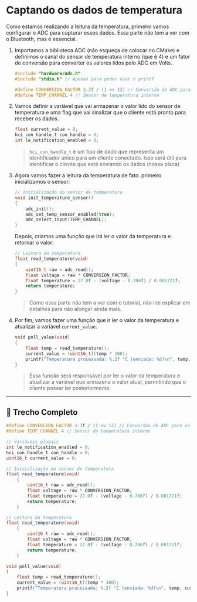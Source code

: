 # Captando os dados de temperatura

Como estamos realizando a leitura da temperatura, primeiro vamos configurar o ADC para capturar esses dados. Essa parte não tem a ver com o Bluetooth, mas é essencial.

1. Importamos a biblioteca ADC (não esqueça de colocar no CMake) e definimos o canal do sensor de temperatura interno (que é 4) e um fator de conversão para converter os valores lidos pelo ADC em Volts.

    ```c
    #include "hardware/adc.h"
    #include "stdio.h" // Apenas para poder usar o printf

    #define CONVERSION_FACTOR 3.3f / (1 << 12) // Conversão de ADC para volts
    #define TEMP_CHANNEL 4 // Sensor de temperatura interno
    ```

2. Vamos definir a variável que vai armazenar o valor lido do sensor de temperatura e uma flag que vai sinalizar que o cliente está pronto para receber os dados.

    ```c
    float current_value = 0;
    hci_con_handle_t con_handle = 0;
    int le_notification_enabled = 0;
    ```
    > `hci_con_handle_t` é um tipo de dado que representa um identificador único para um cliente conectado. Isso será útil para identificar o cliente que está enviando os dados (nossa placa)

3. Agora vamos fazer a leitura da temperatura de fato. primeiro inicializamos o sensor:

    ```c
    // Inicialização do sensor de temperatura
    void init_temperature_sensor()
    {
        adc_init();
        adc_set_temp_sensor_enabled(true);
        adc_select_input(TEMP_CHANNEL);
    }
    ```

    Depois, criamos uma função que irá ler o valor da temperatura e retornar o valor:

    ```c
    // Leitura da temperatura
    float read_temperature(void)
    {
        uint16_t raw = adc_read();
        float voltage = raw * CONVERSION_FACTOR;
        float temperature = 27.0f - (voltage - 0.706f) / 0.001721f;
        return temperature;
    }
    ```
    > Como essa parte não tem a ver com o tutorial, não irei explicar em detalhes para não alongar ainda mais.

4. Por fim, vamos fazer uma função que ir ler o valor da temperatura e atualizar a variável `current_value`.

    ```c
    void poll_value(void)
    {
        float temp = read_temperature();
        current_value = (uint16_t)(temp * 100);
        printf("Temperatura processada: %.2f °C (enviada: %d)\n", temp, current_value);
    }
    ``` 
    > Essa função será responsável por ler o valor da temperatura e atualizar a variável que armazena o valor atual, permitindo que o cliente possar ler posteriormente.

---
## 🔗 Trecho Completo

```c
#define CONVERSION_FACTOR 3.3f / (1 << 12) // Conversão de ADC para volts
#define TEMP_CHANNEL 4 // Sensor de temperatura interno

// Variáveis globais
int le_notification_enabled = 0;
hci_con_handle_t con_handle = 0;
uint16_t current_value = 0;

// Inicialização do sensor de temperatura
float read_temperature(void)
    {
        uint16_t raw = adc_read();
        float voltage = raw * CONVERSION_FACTOR;
        float temperature = 27.0f - (voltage - 0.706f) / 0.001721f;
        return temperature;
    }

// Leitura da temperatura
float read_temperature(void)
    {
        uint16_t raw = adc_read();
        float voltage = raw * CONVERSION_FACTOR;
        float temperature = 27.0f - (voltage - 0.706f) / 0.001721f;
        return temperature;
    }

void poll_value(void)
{
    float temp = read_temperature();
    current_value = (uint16_t)(temp * 100);
    printf("Temperatura processada: %.2f °C (enviada: %d)\n", temp, current_value);
}
```